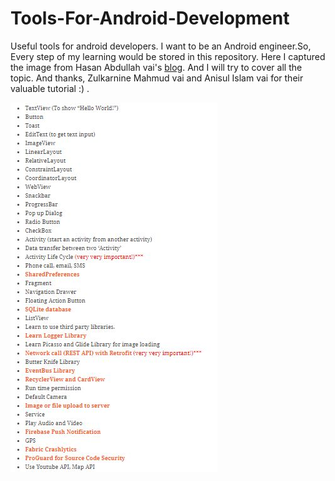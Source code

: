 # Tools-For-Android-Development
 Useful tools for android developers.
 I want to be an Android engineer.So, Every step of my learning would be stored in this repository.
Here I captured the image from Hasan Abdullah vai's <a href="https://hellohasan.com/2017/07/16/android-app-development-guideline/">blog</a>. And I will try to cover all the topic.
 And thanks, Zulkarnine Mahmud vai and Anisul Islam vai for their valuable tutorial :) .
 
 <img src="https://github.com/hatanvir/Tools-For-Android-Development/blob/master/Capture.JPG" alt="Image view">
